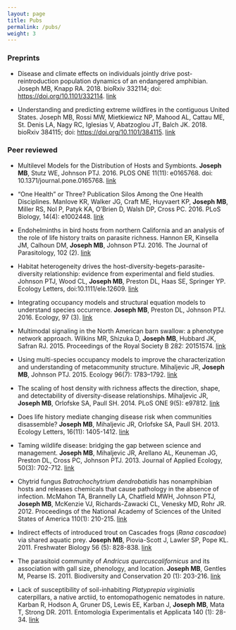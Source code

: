 ```yaml
---
layout: page
title: Pubs
permalink: /pubs/
weight: 3
---
```


### Preprints

- Disease and climate effects on individuals jointly drive post-reintroduction population dynamics of an endangered amphibian. Joseph MB, Knapp RA. 2018. bioRxiv 332114; doi: https://doi.org/10.1101/332114. [link](https://www.biorxiv.org/content/early/2018/05/27/332114)

- Understanding and predicting extreme wildfires in the contiguous United States. Joseph MB, Rossi MW, Mietkiewicz NP, Mahood AL, Cattau ME, St. Denis LA, Nagy RC, Iglesias V, Abatzoglou JT, Balch JK. 2018. bioRxiv 384115; doi: https://doi.org/10.1101/384115. [link](https://www.biorxiv.org/content/early/2018/08/03/384115)

### Peer reviewed

- Multilevel Models for the Distribution of Hosts and Symbionts. **Joseph MB**, Stutz WE, Johnson PTJ. 2016. PLOS ONE 11(11): e0165768. doi: 10.1371/journal.pone.0165768. [link](http://journals.plos.org/plosone/article?id=10.1371/journal.pone.0165768)

- “One Health” or Three? Publication Silos Among the One Health Disciplines. Manlove KR, Walker JG, Craft ME, Huyvaert KP, **Joseph MB**, Miller RS, Nol P, Patyk KA, O’Brien D, Walsh DP, Cross PC. 2016. PLoS Biology, 14(4): e1002448. [link](http://journals.plos.org/plosbiology/article?id=10.1371%2Fjournal.pbio.1002448)

- Endohelminths in bird hosts from northern California and an analysis of the role of life history traits on parasite richness. Hannon ER, Kinsella JM, Calhoun DM, **Joseph MB**, Johnson PTJ. 2016. The Journal of Parasitology, 102 (2). [link](http://www.journalofparasitology.org/doi/abs/10.1645/15-867)

- Habitat heterogeneity drives the host-diversity-begets-parasite-diversity relationship: evidence from experimental and field studies. Johnson PTJ, Wood CL, **Joseph MB**, Preston DL, Haas SE, Springer YP. Ecology Letters, doi:10.1111/ele.12609. [link](http://onlinelibrary.wiley.com/doi/10.1111/ele.12609)

- Integrating occupancy models and structural equation models to understand species occurrence.  **Joseph MB**, Preston DL, Johnson PTJ. 2016. Ecology, 97 (3). [link](http://onlinelibrary.wiley.com/doi/10.1890/15-0833.1/abstract)

- Multimodal signaling in the North American barn swallow: a phenotype network approach. Wilkins MR, Shizuka D, **Joseph MB**, Hubbard JK, Safran RJ. 2015. Proceedings of the Royal Society B 282: 20151574. [link](http://safranlab.weebly.com/uploads/1/5/2/2/15220084/wilkins_et_al_2015.pdf)

- Using multi-species occupancy models to improve the characterization and understanding of metacommunity structure. Mihaljevic JR, **Joseph MB**, Johnson PTJ. 2015. Ecology 96(7): 1783–1792. [link](http://www.colorado.edu/ebio/gradstudents/joseph/pubs/mihaljevic_occupancy.pdf)

- The scaling of host density with richness affects the direction, shape, and detectability of diversity-disease relationships. Mihaljevic JR, **Joseph MB**, Orlofske SA, Paull SH. 2014. PLoS ONE 9(5): e97812. [link](http://journals.plos.org/plosone/article?id=10.1371/journal.pone.0097812)

- Does life history mediate changing disease risk when communities disassemble? **Joseph MB**, Mihaljevic JR, Orlofske SA, Paull SH. 2013. Ecology Letters, 16(11): 1405-1412. [link](http://onlinelibrary.wiley.com/doi/10.1111/ele.12180/abstract)

- Taming wildlife disease: bridging the gap between science and management. **Joseph MB**, Mihaljevic JR, Arellano AL, Keuneman JG, Preston DL, Cross PC, Johnson PTJ. 2013. Journal of Applied Ecology, 50(3): 702-712. [link](http://onlinelibrary.wiley.com/doi/10.1111/1365-2664.12084/abstract)

- Chytrid fungus *Batrachochytrium dendrobatidis* has nonamphibian hosts and releases chemicals that cause pathology in the absence of infection. McMahon TA, Brannelly LA, Chatfield MWH, Johnson PTJ, **Joseph MB**, McKenzie VJ, Richards-Zawacki CL, Venesky MD, Rohr JR. 2012. Proceedings of the National Academy of Sciences of the United States of America 110(1): 210-215. [link](http://www.pnas.org/content/110/1/210.abstract)

- Indirect effects of introduced trout on Cascades frogs (*Rana cascadae*) via shared aquatic prey. **Joseph MB**, Piovia-Scott J, Lawler SP, Pope KL. 2011. Freshwater Biology 56 (5): 828-838. [link](http://onlinelibrary.wiley.com/doi/10.1111/j.1365-2427.2010.02529.x/abstract)

- The parasitoid community of *Andricus quercuscalifornicus* and its association with gall size, phenology, and location. **Joseph MB**, Gentles M, Pearse IS. 2011. Biodiversity and Conservation 20 (1): 203-216. [link](http://link.springer.com/article/10.1007%2Fs10531-010-9956-0)

- Lack of susceptibility of soil-inhabiting *Platyprepia virginialis* caterpillars, a native arctiid, to entomopathogenic nematodes in nature. Karban R, Hodson A, Gruner DS, Lewis EE, Karban J, **Joseph MB**, Mata T, Strong DR. 2011. Entomologia Experimentalis et Applicata 140 (1): 28-34. [link](http://onlinelibrary.wiley.com/doi/10.1111/j.1570-7458.2011.01133.x/abstract)


